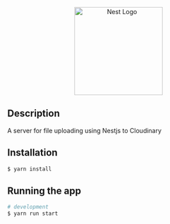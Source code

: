 <p align="center">
  <a href="http://nestjs.com/" target="blank"><img src="https://nestjs.com/img/logo-small.svg" width="200" alt="Nest Logo" /></a>
</p>

## Description

A server for file uploading using Nestjs to Cloudinary

## Installation

```bash
$ yarn install
```

## Running the app

```bash
# development
$ yarn run start
```
